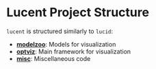 # Lucent Project Structure

`lucent` is structured similarly to `lucid`:

* [**modelzoo**](modelzoo/):
  Models for visualization
* [**optviz**](optviz/):
  Main framework for visualization
* [**misc**](misc/):
  Miscellaneous code
